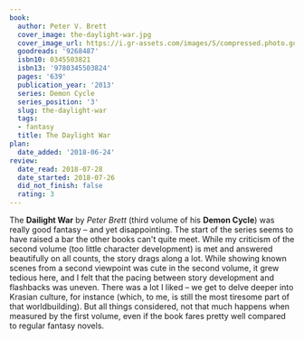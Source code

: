 ```yaml
---
book:
  author: Peter V. Brett
  cover_image: the-daylight-war.jpg
  cover_image_url: https://i.gr-assets.com/images/S/compressed.photo.goodreads.com/books/1360777092l/9268487._SX98_.jpg
  goodreads: '9268487'
  isbn10: 0345503821
  isbn13: '9780345503824'
  pages: '639'
  publication_year: '2013'
  series: Demon Cycle
  series_position: '3'
  slug: the-daylight-war
  tags:
  - fantasy
  title: The Daylight War
plan:
  date_added: '2018-06-24'
review:
  date_read: 2018-07-28
  date_started: 2018-07-26
  did_not_finish: false
  rating: 3
---
```


The **Dailight War** by *Peter Brett* (third volume of his **Demon Cycle**) was really good fantasy – and yet disappointing. The start of the series seems to have raised a bar the other books can't quite meet. While my criticism of the second volume (too little character development) is met and answered beautifully on all counts, the story drags along a lot. While showing known scenes from a second viewpoint was cute in the second volume, it grew tedious here, and I felt that the pacing between story development and flashbacks was uneven. There was a lot I liked – we get to delve deeper into Krasian culture, for instance (which, to me, is still the most tiresome part of that worldbuilding). But all things considered, not that much happens when measured by the first volume, even if the book fares pretty well compared to regular fantasy novels.
